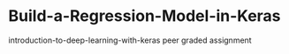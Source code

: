 # Build-a-Regression-Model-in-Keras
introduction-to-deep-learning-with-keras peer graded assignment
